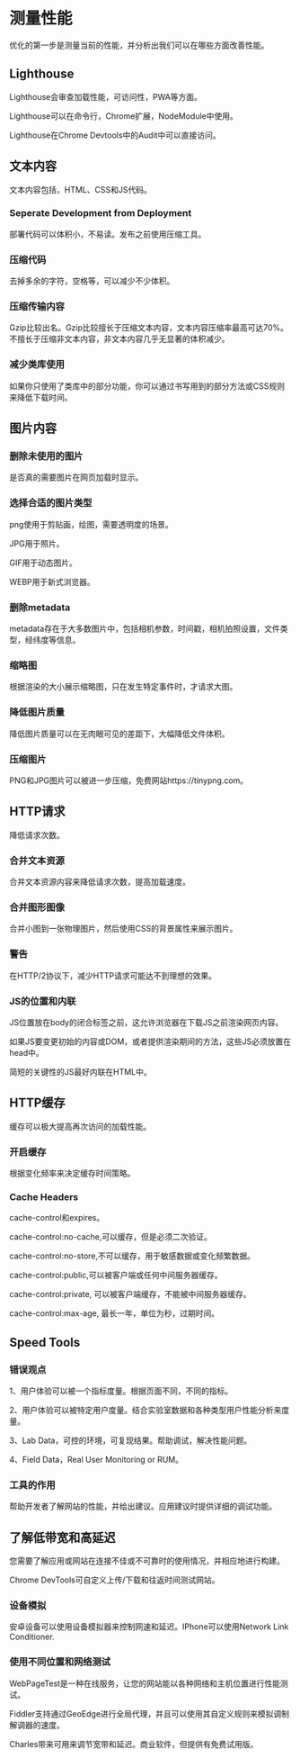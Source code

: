 # 测量性能

优化的第一步是测量当前的性能，并分析出我们可以在哪些方面改善性能。

## Lighthouse

Lighthouse会审查加载性能，可访问性，PWA等方面。

Lighthouse可以在命令行，Chrome扩展，NodeModule中使用。

Lighthouse在Chrome Devtools中的Audit中可以直接访问。

## 文本内容

文本内容包括，HTML、CSS和JS代码。

### Seperate Development from Deployment

部署代码可以体积小，不易读。发布之前使用压缩工具。

### 压缩代码

去掉多余的字符，空格等，可以减少不少体积。

### 压缩传输内容

Gzip比较出名。Gzip比较擅长于压缩文本内容，文本内容压缩率最高可达70%。不擅长于压缩非文本内容，非文本内容几乎无显著的体积减少。

### 减少类库使用

如果你只使用了类库中的部分功能，你可以通过书写用到的部分方法或CSS规则来降低下载时间。

## 图片内容

### 删除未使用的图片

是否真的需要图片在网页加载时显示。

### 选择合适的图片类型

png使用于剪贴画，绘图，需要透明度的场景。

JPG用于照片。

GIF用于动态图片。

WEBP用于新式浏览器。

### 删除metadata

metadata存在于大多数图片中，包括相机参数，时间戳，相机拍照设置，文件类型，经纬度等信息。

### 缩略图

根据渲染的大小展示缩略图，只在发生特定事件时，才请求大图。

### 降低图片质量

降低图片质量可以在无肉眼可见的差距下，大幅降低文件体积。

### 压缩图片

PNG和JPG图片可以被进一步压缩，免费网站https://tinypng.com。


## HTTP请求

降低请求次数。

### 合并文本资源

合并文本资源内容来降低请求次数，提高加载速度。

### 合并图形图像

合并小图到一张物理图片，然后使用CSS的背景属性来展示图片。

### 警告

在HTTP/2协议下，减少HTTP请求可能达不到理想的效果。

### JS的位置和内联

JS位置放在body的闭合标签之前，这允许浏览器在下载JS之前渲染网页内容。

如果JS要变更初始的内容或DOM，或者提供渲染期间的方法，这些JS必须放置在head中。

简短的关键性的JS最好内联在HTML中。

## HTTP缓存

缓存可以极大提高再次访问的加载性能。

### 开启缓存

根据变化频率来决定缓存时间策略。

### Cache Headers

cache-control和expires。

cache-control:no-cache,可以缓存，但是必须二次验证。

cache-control:no-store,不可以缓存，用于敏感数据或变化频繁数据。

cache-control:public,可以被客户端或任何中间服务器缓存。

cache-control:private, 可以被客户端缓存，不能被中间服务器缓存。

cache-control:max-age, 最长一年，单位为秒，过期时间。

## Speed Tools

### 错误观点

1、用户体验可以被一个指标度量。根据页面不同，不同的指标。

2、用户体验可以被特定用户度量。结合实验室数据和各种类型用户性能分析来度量。

3、Lab Data，可控的环境，可复现结果。帮助调试，解决性能问题。

4、Field Data，Real User Monitoring or RUM。


### 工具的作用

帮助开发者了解网站的性能，并给出建议。应用建议时提供详细的调试功能。

## 了解低带宽和高延迟

您需要了解应用或网站在连接不佳或不可靠时的使用情况，并相应地进行构建。

Chrome DevTools可自定义上传/下载和往返时间测试网站。

### 设备模拟

安卓设备可以使用设备模拟器来控制网速和延迟。IPhone可以使用Network Link Conditioner.

### 使用不同位置和网络测试

WebPageTest是一种在线服务，让您的网站能以各种网络和主机位置进行性能测试。

Fiddler支持通过GeoEdge进行全局代理，并且可以使用其自定义规则来模拟调制解调器的速度。

Charles带来可用来调节宽带和延迟。商业软件，但提供有免费试用版。







